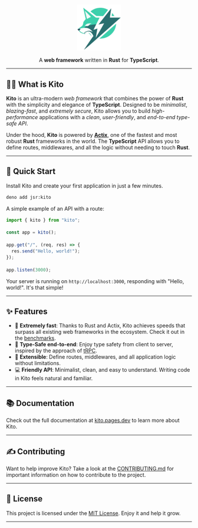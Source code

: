 <div align="center">

<img src="./public/logo.png" alt="Kito Logo" width="120px" />

A **web framework** written in **Rust** for **TypeScript**.

</div>

---

## 👋🏼 What is Kito

**Kito** is an ultra-modern _web framework_ that combines the power of **Rust** with the simplicity and elegance of **TypeScript**. Designed to be _minimalist_, _blazing-fast_, and _extremely secure_, Kito allows you to build *high-performance* applications with a _clean_, _user-friendly_, and _end-to-end type-safe API_.

Under the hood, **Kito** is powered by **[Actix](https://github.com/actix/actix-web)**, one of the fastest and most robust **Rust** frameworks in the world. The **TypeScript** API allows you to define routes, middlewares, and all the logic without needing to touch **Rust**.

---

## 🚀 Quick Start

Install Kito and create your first application in just a few minutes.

```bash
deno add jsr:kito
```

A simple example of an API with a route:

```typescript
import { kito } from "kito";

const app = kito();

app.get("/", (req, res) => {
  res.send("Hello, world!");
});

app.listen(3000);
```

Your server is running on `http://localhost:3000`, responding with "Hello, world!". It's that simple!

---

## ✨ Features

- 🚀 **Extremely fast**: Thanks to Rust and Actix, Kito achieves speeds that surpass all existing web frameworks in the ecosystem. Check it out in the [benchmarks](./bench).
- 📝 **Type-Safe end-to-end**: Enjoy type safety from client to server, inspired by the approach of [tRPC](https://trpc.io).
- 🔧 **Extensible**: Define routes, middlewares, and all application logic without limitations.
- 💻 **Friendly API**: Minimalist, clean, and easy to understand. Writing code in Kito feels natural and familiar.

---

## 📚 Documentation

Check out the full documentation at [kito.pages.dev](https://kito.pages.dev) to learn more about Kito.

---

## ✍️ Contributing

Want to help improve Kito? Take a look at the [CONTRIBUTING.md](./CONTRIBUTING.md) for important information on how to contribute to the project.

---

## 📄 License

This project is licensed under the [MIT License](./LICENSE). Enjoy it and help it grow.

---